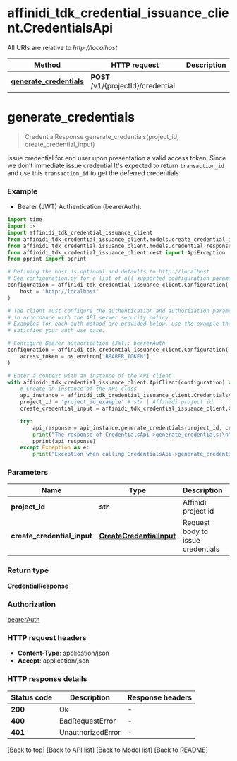 # affinidi_tdk_credential_issuance_client.CredentialsApi

All URIs are relative to _http://localhost_

| Method                                                             | HTTP request                        | Description |
| ------------------------------------------------------------------ | ----------------------------------- | ----------- |
| [**generate_credentials**](CredentialsApi.md#generate_credentials) | **POST** /v1/{projectId}/credential |

# **generate_credentials**

> CredentialResponse generate_credentials(project_id, create_credential_input)

Issue credential for end user upon presentation a valid access token. Since we don't immediate issue credential It's expected to return `transaction_id` and use this `transaction_id` to get the deferred credentials

### Example

- Bearer (JWT) Authentication (bearerAuth):

```python
import time
import os
import affinidi_tdk_credential_issuance_client
from affinidi_tdk_credential_issuance_client.models.create_credential_input import CreateCredentialInput
from affinidi_tdk_credential_issuance_client.models.credential_response import CredentialResponse
from affinidi_tdk_credential_issuance_client.rest import ApiException
from pprint import pprint

# Defining the host is optional and defaults to http://localhost
# See configuration.py for a list of all supported configuration parameters.
configuration = affinidi_tdk_credential_issuance_client.Configuration(
    host = "http://localhost"
)

# The client must configure the authentication and authorization parameters
# in accordance with the API server security policy.
# Examples for each auth method are provided below, use the example that
# satisfies your auth use case.

# Configure Bearer authorization (JWT): bearerAuth
configuration = affinidi_tdk_credential_issuance_client.Configuration(
    access_token = os.environ["BEARER_TOKEN"]
)

# Enter a context with an instance of the API client
with affinidi_tdk_credential_issuance_client.ApiClient(configuration) as api_client:
    # Create an instance of the API class
    api_instance = affinidi_tdk_credential_issuance_client.CredentialsApi(api_client)
    project_id = 'project_id_example' # str | Affinidi project id
    create_credential_input = affinidi_tdk_credential_issuance_client.CreateCredentialInput() # CreateCredentialInput | Request body to issue credentials

    try:
        api_response = api_instance.generate_credentials(project_id, create_credential_input)
        print("The response of CredentialsApi->generate_credentials:\n")
        pprint(api_response)
    except Exception as e:
        print("Exception when calling CredentialsApi->generate_credentials: %s\n" % e)
```

### Parameters

| Name                        | Type                                                  | Description                       | Notes |
| --------------------------- | ----------------------------------------------------- | --------------------------------- | ----- |
| **project_id**              | **str**                                               | Affinidi project id               |
| **create_credential_input** | [**CreateCredentialInput**](CreateCredentialInput.md) | Request body to issue credentials |

### Return type

[**CredentialResponse**](CredentialResponse.md)

### Authorization

[bearerAuth](../README.md#bearerAuth)

### HTTP request headers

- **Content-Type**: application/json
- **Accept**: application/json

### HTTP response details

| Status code | Description       | Response headers |
| ----------- | ----------------- | ---------------- |
| **200**     | Ok                | -                |
| **400**     | BadRequestError   | -                |
| **401**     | UnauthorizedError | -                |

[[Back to top]](#) [[Back to API list]](../README.md#documentation-for-api-endpoints) [[Back to Model list]](../README.md#documentation-for-models) [[Back to README]](../README.md)
